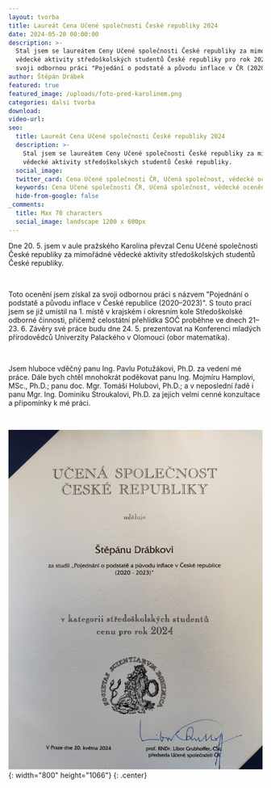 ```yaml
---
layout: tvorba
title: Laureát Cena Učené společnosti České republiky 2024
date: 2024-05-20 00:00:00
description: >-
  Stal jsem se laureátem Ceny Učené společnosti České republiky za mimořádné
  vědecké aktivity středoškolských studentů České republiky pro rok 2024 za
  svoji odbornou práci "Pojedání o podstatě a původu inflace v ČR (2020–2023)".
author: Štěpán Drábek
featured: true
featured_image: /uploads/foto-pred-karolinem.png
categories: dalsi tvorba
download:
video-url:
seo:
  title: Laureát Cena Učené společnosti České republiky 2024
  description: >-
    Stal jsem se laureátem Ceny Učené společnosti České republiky za mimořádné
    vědecké aktivity středoškolských studentů České republiky.
  social_image:
  twitter_card: Cena Učené společnosti ČR, Učená společnost, vědecké ocenění
  keywords: Cena Učené společnosti ČR, Učená společnost, vědecké ocenění
  hide-from-google: false
_comments:
  title: Max 70 characters
  social_image: landscape 1200 x 600px
---
```

Dne 20. 5. jsem v aule pražského Karolina převzal Cenu Učené společnosti České republiky za mimořádné vědecké aktivity středoškolských studentů České republiky.

&nbsp;

Toto ocenění jsem získal za svoji odbornou práci s názvem "Pojednání o podstatě a původu inflace v České republice (2020–2023)". S touto prací jsem se již umístil na 1. místě v krajském i okresním kole Středoškolské odborné činnosti, přičemž celostátní přehlídka SOČ proběhne ve dnech 21–23. 6. Závěry své práce budu dne 24. 5. prezentovat na Konferenci mladých přírodovědců Univerzity Palackého v Olomouci (obor matematika).

&nbsp;

Jsem hluboce vděčný panu Ing. Pavlu Potužákovi, Ph.D. za vedení mé práce. Dále bych chtěl mnohokrát poděkovat panu Ing. Mojmíru Hamplovi, MSc., Ph.D.; panu doc. Mgr. Tomáši Holubovi, Ph.D.; a v neposlední řadě i panu Mgr. Ing. Dominiku Stroukalovi, Ph.D. za jejich velmi cenné konzultace a připomínky k mé práci.

&nbsp;

![](/uploads/diplom-ucena-spolecnost.jpeg){: width="800" height="1066"}
{: .center}

&nbsp;

&nbsp;